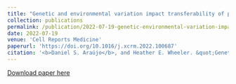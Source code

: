 ```yaml
---
title: "Genetic and environmental variation impact transferability of polygenic risk scores"
collection: publications
permalink: /publication/2022-07-19-genetic-environmental-variation-impact-prs-portability
date: 2022-07-19
venue: 'Cell Reports Medicine'
paperurl: 'https://doi.org/10.1016/j.xcrm.2022.100687'
citation: '<b>Daniel S. Araújo</b>, and Heather E. Wheeler. &quot;Genetic and environmental variation impact transferability of polygenic risk scores.&quot; <i>Cell Reports Medicine</i> 3, no. 7 (2022): 100687.'
---
```

[Download paper here](http://danielsarj.github.io/files/1-s2.0-S2666379122002233-main.pdf)
